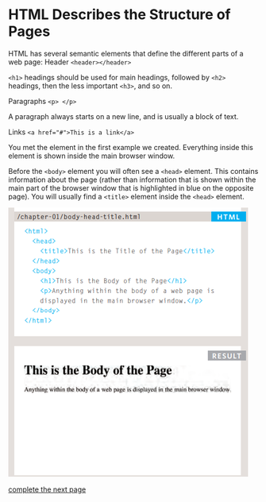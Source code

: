 # HTML Describes the Structure of Pages

HTML has several semantic elements that define the different parts of a web page:
Header
`<header></header>`

`<h1>` headings should be used for main headings, followed by `<h2>` headings, then the less important `<h3>`, and so on.

Paragraphs
`<p> </p>`

A paragraph always starts on a new line, and is usually a block of text.

Links
`<a href="#">This is a link</a>`


You met the <body> element in the first example we created. Everything inside this element is
shown inside the main browser window.

Before the `<body>` element you will often see a `<head>` element. This contains information
about the page (rather than information that is shown within the main part of the browser
window that is highlighted in blue on the opposite page). You will usually find a `<title>`
element inside the `<head>` element.


![body](imgs/body.PNG)

[complete the next page](https://judyal-taweel.github.io/reading-notes02/read201b)
